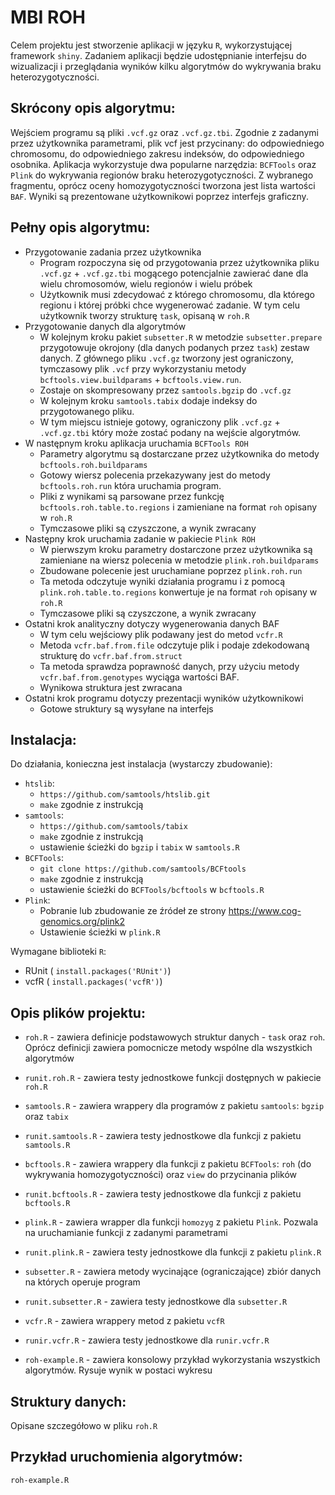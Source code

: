 MBI ROH
=======

Celem projektu jest stworzenie aplikacji w języku `R`, wykorzystującej framework `shiny`. Zadaniem aplikacji będzie udostępnianie interfejsu do wizualizacji i przeglądania wyników kilku algorytmów do wykrywania braku heterozygotyczności.

Skrócony opis algorytmu:
------------------------

Wejściem programu są pliki `.vcf.gz` oraz `.vcf.gz.tbi`.
Zgodnie z zadanymi przez użytkownika parametrami, plik vcf jest przycinany: do odpowiedniego chromosomu, do odpowiedniego zakresu indeksów, do odpowiedniego osobnika.
Aplikacja wykorzystuje dwa popularne narzędzia: `BCFTools` oraz `Plink` do wykrywania regionów braku heterozygotyczności.
Z wybranego fragmentu, oprócz oceny homozygotyczności tworzona jest lista wartości `BAF`.
Wyniki są prezentowane użytkownikowi poprzez interfejs graficzny.

Pełny opis algorytmu:
---------------------

- Przygotowanie zadania przez użytkownika
  - Program rozpoczyna się od przygotowania przez użytkownika pliku `.vcf.gz` + `.vcf.gz.tbi` mogącego potencjalnie zawierać dane dla wielu chromosomów, wielu regionów i wielu próbek
  - Użytkownik musi zdecydować z którego chromosomu, dla którego regionu i której próbki chce wygenerować zadanie. W tym celu użytkownik tworzy strukturę `task`, opisaną w `roh.R`
- Przygotowanie danych dla algorytmów
  - W kolejnym kroku pakiet `subsetter.R` w metodzie `subsetter.prepare` przygotowuje okrojony (dla danych podanych przez `task`) zestaw danych. Z głównego pliku `.vcf.gz` tworzony jest ograniczony, tymczasowy plik `.vcf` przy wykorzystaniu metody `bcftools.view.buildparams` + `bcftools.view.run`.
  - Zostaje on skompresowany przez `samtools.bgzip` do `.vcf.gz`
  - W kolejnym kroku `samtools.tabix` dodaje indeksy do przygotowanego pliku.
  - W tym miejscu istnieje gotowy, ograniczony plik `.vcf.gz` + `.vcf.gz.tbi` który może zostać podany na wejście algorytmów.
- W następnym kroku aplikacja uruchamia `BCFTools ROH`
  - Parametry algorytmu są dostarczane przez użytkownika do metody `bcftools.roh.buildparams`
  - Gotowy wiersz polecenia przekazywany jest do metody `bcftools.roh.run` która uruchamia program.
  - Pliki z wynikami są parsowane przez funkcję `bcftools.roh.table.to.regions` i zamieniane na format `roh` opisany w `roh.R`
  - Tymczasowe pliki są czyszczone, a wynik zwracany
- Następny krok uruchamia zadanie w pakiecie `Plink ROH`
  - W pierwszym kroku parametry dostarczone przez użytkownika są zamieniane na wiersz polecenia w metodzie `plink.roh.buildparams`
  - Zbudowane polecenie jest uruchamiane poprzez `plink.roh.run`
  - Ta metoda odczytuje wyniki działania programu i z pomocą `plink.roh.table.to.regions` konwertuje je na format `roh` opisany w `roh.R`
  - Tymczasowe pliki są czyszczone, a wynik zwracany
- Ostatni krok analityczny dotyczy wygenerowania danych BAF
  - W tym celu wejściowy plik podawany jest do metod `vcfr.R`
  - Metoda `vcfr.baf.from.file` odczytuje plik i podaje zdekodowaną strukturę do `vcfr.baf.from.struct`
  - Ta metoda sprawdza poprawność danych, przy użyciu metody `vcfr.baf.from.genotypes` wyciąga wartości BAF.
  - Wynikowa struktura jest zwracana
- Ostatni krok programu dotyczy prezentacji wyników użytkownikowi
  - Gotowe struktury są wysyłane na interfejs


Instalacja:
----------
Do działania, konieczna jest instalacja (wystarczy zbudowanie):

- `htslib`:
  - `https://github.com/samtools/htslib.git`
  - `make` zgodnie z instrukcją
- `samtools`:
  - `https://github.com/samtools/tabix`
  - `make` zgodnie z instrukcją
  - ustawienie ścieżki do `bgzip` i `tabix` w `samtools.R`
- `BCFTools`:
  - `git clone https://github.com/samtools/BCFtools`
  - `make` zgodnie z instrukcją
  - ustawienie ścieżki do `BCFTools/bcftools` w `bcftools.R`
- `Plink`:
  - Pobranie lub zbudowanie ze źródeł ze strony https://www.cog-genomics.org/plink2
  - Ustawienie ścieżki w `plink.R`

Wymagane biblioteki `R`:

 - RUnit ( `install.packages('RUnit')`)
 - vcfR ( `install.packages('vcfR')`)


Opis plików projektu:
---------------------
- `roh.R` - zawiera definicje podstawowych struktur danych - `task` oraz `roh`. Oprócz definicji zawiera pomocnicze metody wspólne dla wszystkich algorytmów
- `runit.roh.R` - zawiera testy jednostkowe funkcji dostępnych w pakiecie `roh.R`

- `samtools.R` - zawiera wrappery dla programów z pakietu `samtools`: `bgzip` oraz `tabix`
- `runit.samtools.R` - zawiera testy jednostkowe dla funkcji z pakietu `samtools.R`

- `bcftools.R` - zawiera wrappery dla funkcji z pakietu `BCFTools`: `roh` (do wykrywania homozygotyczności) oraz `view` do przycinania plików
- `runit.bcftools.R` - zawiera testy jednostkowe dla funkcji z pakietu `bcftools.R`

- `plink.R` - zawiera wrapper dla funkcji `homozyg` z pakietu `Plink`. Pozwala na uruchamianie funkcji z zadanymi parametrami
- `runit.plink.R` - zawiera testy jednostkowe dla funkcji z pakietu `plink.R`

- `subsetter.R` - zawiera metody wycinające (ograniczające) zbiór danych na których operuje program
- `runit.subsetter.R` - zawiera testy jednostkowe dla `subsetter.R`

- `vcfr.R` - zawiera wrappery metod z pakietu `vcfR`
- `runir.vcfr.R` - zawiera testy jednostkowe dla `runir.vcfr.R`

- `roh-example.R` - zawiera konsolowy przykład wykorzystania wszystkich algorytmów. Rysuje wynik w postaci wykresu


Struktury danych:
-----------------
Opisane szczegółowo w pliku `roh.R`

Przykład uruchomienia algorytmów:
---------------------------------
`roh-example.R`
